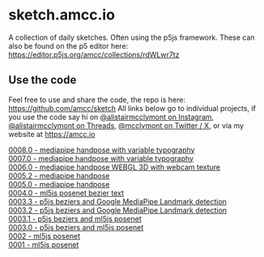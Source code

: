 # sketch.amcc.io

A collection of daily sketches. Often using the p5js framework. These can also be found on the p5 editor here:  
https://editor.p5js.org/amcc/collections/rdWLwr7tz

## Use the code
Feel free to use and share the code, the repo is here: https://github.com/amcc/sketch
All links below go to individual projects, if you use the code say hi on [@alistairmcclymont on Instagram](https://www.instagram.com/alistairmcclymont), [@alistairmcclymont on Threads](https://www.threads.net/@alistairmcclymont), [@mcclymont on Twitter / X](https://twitter.com/mcclymont), or via my website at https://amcc.io

[0008.0 - mediapipe handpose with variable typography](0008.0)  
[0007.0 - mediapipe handpose with variable typography](0007.0)  
[0006.0 - mediapipe handpose WEBGL 3D with webcam texture](0006.0)  
[0005.2 - mediapipe handpose](0005.2)  
[0005.0 - mediapipe handpose](0005.0)  
[0004.0 - ml5js posenet bezier text](0004.0)  
[0003.3 - p5js beziers and Google MediaPipe Landmark detection](0003.3)  
[0003.2 - p5js beziers and Google MediaPipe Landmark detection](0003.2)  
[0003.1 - p5js beziers and ml5js posenet](0003.1)  
[0003.0 - p5js beziers and ml5js posenet](0003.0)  
[0002 - ml5js posenet](0002)  
[0001 - ml5js posenet](0001)  
